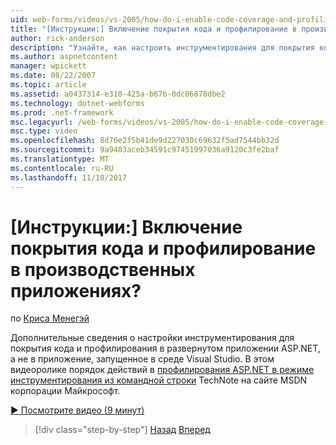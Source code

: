 ```yaml
---
uid: web-forms/videos/vs-2005/how-do-i-enable-code-coverage-and-profiling-in-production-applications
title: "[Инструкции:] Включение покрытия кода и профилирование в производственных приложениях? | Документы Майкрософт"
author: rick-anderson
description: "Узнайте, как настроить инструментирования для покрытия кода и профилирования в развернутом приложении ASP.NET, а не в приложение, запущенное в Vi..."
ms.author: aspnetcontent
manager: wpickett
ms.date: 08/22/2007
ms.topic: article
ms.assetid: a0437314-e310-425a-b67b-0dc06878dbe2
ms.technology: dotnet-webforms
ms.prod: .net-framework
msc.legacyurl: /web-forms/videos/vs-2005/how-do-i-enable-code-coverage-and-profiling-in-production-applications
msc.type: video
ms.openlocfilehash: 8d76e2f5b41de9d227030c69632f5ad7544bb32d
ms.sourcegitcommit: 9a9483aceb34591c97451997036a9120c3fe2baf
ms.translationtype: MT
ms.contentlocale: ru-RU
ms.lasthandoff: 11/10/2017
---
```

<a name="how-do-i-enable-code-coverage-and-profiling-in-production-applications"></a>[Инструкции:] Включение покрытия кода и профилирование в производственных приложениях?
====================
по [Криса Менегэй](https://twitter.com/CMenegay)

Дополнительные сведения о настройки инструментирования для покрытия кода и профилирования в развернутом приложении ASP.NET, а не в приложение, запущенное в среде Visual Studio. В этом видеоролике порядок действий в [профилирования ASP.NET в режиме инструментирования из командной строки](https://msdn.microsoft.com/en-us/teamsystem/aa718860.aspx) TechNote на сайте MSDN корпорации Майкрософт.

[&#9654; Посмотрите видео (9 минут)](https://channel9.msdn.com/Blogs/ASP-NET-Site-Videos/how-do-i-enable-code-coverage-and-profiling-in-production-applications)

>[!div class="step-by-step"]
[Назад](how-do-i-run-unit-tests-against-a-deployed-database.md)
[Вперед](web-deployment-projects.md)
